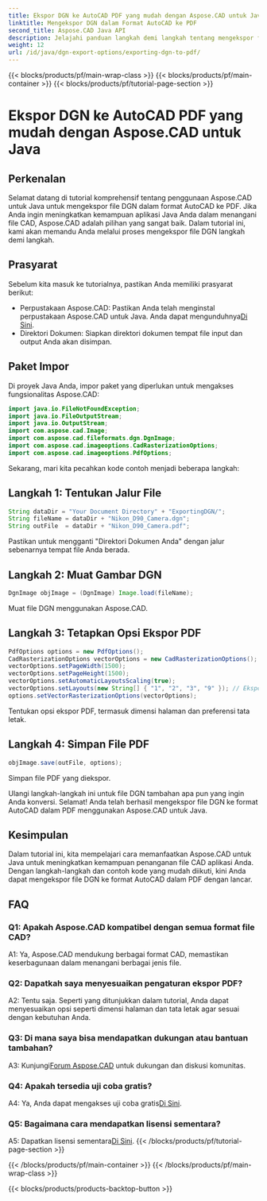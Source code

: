 ```yaml
---
title: Ekspor DGN ke AutoCAD PDF yang mudah dengan Aspose.CAD untuk Java
linktitle: Mengekspor DGN dalam Format AutoCAD ke PDF
second_title: Aspose.CAD Java API
description: Jelajahi panduan langkah demi langkah tentang mengekspor file DGN ke format AutoCAD dalam PDF menggunakan Aspose.CAD untuk Java. Tingkatkan kemampuan penanganan CAD aplikasi Java Anda dengan mudah.
weight: 12
url: /id/java/dgn-export-options/exporting-dgn-to-pdf/
---
```


{{< blocks/products/pf/main-wrap-class >}}
{{< blocks/products/pf/main-container >}}
{{< blocks/products/pf/tutorial-page-section >}}

# Ekspor DGN ke AutoCAD PDF yang mudah dengan Aspose.CAD untuk Java

## Perkenalan

Selamat datang di tutorial komprehensif tentang penggunaan Aspose.CAD untuk Java untuk mengekspor file DGN dalam format AutoCAD ke PDF. Jika Anda ingin meningkatkan kemampuan aplikasi Java Anda dalam menangani file CAD, Aspose.CAD adalah pilihan yang sangat baik. Dalam tutorial ini, kami akan memandu Anda melalui proses mengekspor file DGN langkah demi langkah.


## Prasyarat
Sebelum kita masuk ke tutorialnya, pastikan Anda memiliki prasyarat berikut:
-  Perpustakaan Aspose.CAD: Pastikan Anda telah menginstal perpustakaan Aspose.CAD untuk Java. Anda dapat mengunduhnya[Di Sini](https://releases.aspose.com/cad/java/).
- Direktori Dokumen: Siapkan direktori dokumen tempat file input dan output Anda akan disimpan.

## Paket Impor

Di proyek Java Anda, impor paket yang diperlukan untuk mengakses fungsionalitas Aspose.CAD:

```java
import java.io.FileNotFoundException;
import java.io.FileOutputStream;
import java.io.OutputStream;
import com.aspose.cad.Image;
import com.aspose.cad.fileformats.dgn.DgnImage;
import com.aspose.cad.imageoptions.CadRasterizationOptions;
import com.aspose.cad.imageoptions.PdfOptions;
```

Sekarang, mari kita pecahkan kode contoh menjadi beberapa langkah:

## Langkah 1: Tentukan Jalur File

```java
String dataDir = "Your Document Directory" + "ExportingDGN/";
String fileName = dataDir + "Nikon_D90_Camera.dgn";
String outFile  = dataDir + "Nikon_D90_Camera.pdf";
```

Pastikan untuk mengganti "Direktori Dokumen Anda" dengan jalur sebenarnya tempat file Anda berada.

## Langkah 2: Muat Gambar DGN

```java
DgnImage objImage = (DgnImage) Image.load(fileName);
```

Muat file DGN menggunakan Aspose.CAD.

## Langkah 3: Tetapkan Opsi Ekspor PDF

```java
PdfOptions options = new PdfOptions();
CadRasterizationOptions vectorOptions = new CadRasterizationOptions();
vectorOptions.setPageWidth(1500);
vectorOptions.setPageHeight(1500);
vectorOptions.setAutomaticLayoutsScaling(true);
vectorOptions.setLayouts(new String[] { "1", "2", "3", "9" }); // Ekspor tampilan tertentu
options.setVectorRasterizationOptions(vectorOptions);
```

Tentukan opsi ekspor PDF, termasuk dimensi halaman dan preferensi tata letak.

## Langkah 4: Simpan File PDF

```java
objImage.save(outFile, options);
```

Simpan file PDF yang diekspor.

Ulangi langkah-langkah ini untuk file DGN tambahan apa pun yang ingin Anda konversi. Selamat! Anda telah berhasil mengekspor file DGN ke format AutoCAD dalam PDF menggunakan Aspose.CAD untuk Java.

## Kesimpulan

Dalam tutorial ini, kita mempelajari cara memanfaatkan Aspose.CAD untuk Java untuk meningkatkan kemampuan penanganan file CAD aplikasi Anda. Dengan langkah-langkah dan contoh kode yang mudah diikuti, kini Anda dapat mengekspor file DGN ke format AutoCAD dalam PDF dengan lancar.

## FAQ

### Q1: Apakah Aspose.CAD kompatibel dengan semua format file CAD?

A1: Ya, Aspose.CAD mendukung berbagai format CAD, memastikan keserbagunaan dalam menangani berbagai jenis file.

### Q2: Dapatkah saya menyesuaikan pengaturan ekspor PDF?

A2: Tentu saja. Seperti yang ditunjukkan dalam tutorial, Anda dapat menyesuaikan opsi seperti dimensi halaman dan tata letak agar sesuai dengan kebutuhan Anda.

### Q3: Di mana saya bisa mendapatkan dukungan atau bantuan tambahan?

 A3: Kunjungi[Forum Aspose.CAD](https://forum.aspose.com/c/cad/19) untuk dukungan dan diskusi komunitas.

### Q4: Apakah tersedia uji coba gratis?

 A4: Ya, Anda dapat mengakses uji coba gratis[Di Sini](https://releases.aspose.com/).

### Q5: Bagaimana cara mendapatkan lisensi sementara?

 A5: Dapatkan lisensi sementara[Di Sini](https://purchase.aspose.com/temporary-license/).
{{< /blocks/products/pf/tutorial-page-section >}}

{{< /blocks/products/pf/main-container >}}
{{< /blocks/products/pf/main-wrap-class >}}

{{< blocks/products/products-backtop-button >}}
